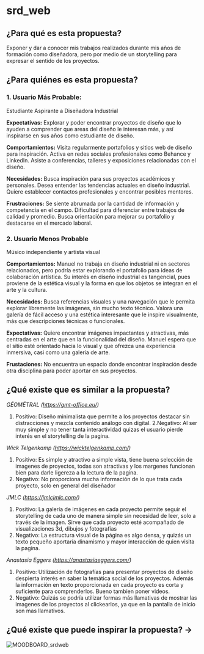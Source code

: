 # srd_web

## ¿Para qué es esta propuesta? 
Exponer y dar a conocer mis trabajos realizados durante mis años de formación como diseñadora, pero por medio de un storytelling para expresar el sentido de los proyectos. 

## ¿Para quiénes es esta propuesta?

### 1. Usuario Más Probable: 
Estudiante Aspirante a Diseñadora Industrial

**Expectativas:** 
Explorar y poder encontrar proyectos de diseño que lo ayuden a comprender que areas del diseño le interesan más, y así inspirarse en sus años como estudiante de diseño.
  
**Comportamientos:**
Visita regularmente portafolios y sitios web de diseño para inspiración.
Activa en redes sociales profesionales como Behance y LinkedIn.
Asiste a conferencias, talleres y exposiciones relacionadas con el diseño.

**Necesidades:**
Busca inspiración para sus proyectos académicos y personales.
Desea entender las tendencias actuales en diseño industrial.
Quiere establecer contactos profesionales y encontrar posibles mentores.

**Frustraciones:**
Se siente abrumada por la cantidad de información y competencia en el campo.
Dificultad para diferenciar entre trabajos de calidad y promedio.
Busca orientación para mejorar su portafolio y destacarse en el mercado laboral.

   
### 2.  Usuario Menos Probable
Músico independiente y artista visual

**Comportamientos:**
Manuel no trabaja en diseño industrial ni en sectores relacionados, pero podría estar explorando el portafolio para ideas  de colaboración artística. Su interés en diseño industrial es tangencial, pues proviene de la estética visual y la forma en que los      objetos se integran en el arte y la cultura.
    
**Necesidades:**
Busca referencias visuales y una navegación que le permita explorar libremente las imágenes, sin mucho texto técnico. Valora una galería de fácil acceso y una estética interesante que le inspire visualmente, más que descripciones técnicas o funcionales.

**Expectativas:** Quiere encontrar imágenes impactantes y atractivas, más centradas en el arte que en la funcionalidad del diseño. Manuel espera que el sitio esté orientado hacia lo visual y que ofrezca una experiencia inmersiva, casi como una galería de arte.

**Frustaciones:** No encuentra un espacio donde encontrar inspiración desde otra disciplina para poder aportar en sus proyectos.

## ¿Qué existe que es similar a la propuesta? 

*GÉOMÉTRAL (https://gmt-office.eu/)*

1. Positivo: Diseño minimalista que permite a los proyectos destacar sin distracciones y mezcla contenido análogo con digital.
2.Negativo: Al ser muy simple y no tener tanta interactividad quizas el usuario pierde interés en el storytelling de la pagina.

*Wick Telgenkamp (https://wicktelgenkamp.com/)*

1. Positivo: Es simple y atractivo a simple vista, tiene buena selección de imagenes de proyectos, todas son atractivas y los margenes funcionan bien para darle ligereza a la lectura de la pagina.
2. Negativo: No proporciona mucha información de lo que trata cada proyecto, solo en general del diseñador

*JMLC (https://jmlcjmlc.com/)*

1. Positivo: La galería de imágenes en cada proyecto permite seguir el storytelling de cada uno de manera simple sin necesidad de leer, solo a través de la imagen. Sirve que cada proyecto esté acompañado de visualizaciones 3d, dibujos y fotografías
2. Negativo: La estructura visual de la página es algo densa, y quizás un texto pequeño aportaría dinamismo y mayor interacción de quien visita la pagina.

*Anastasia Eggers (https://anastasiaeggers.com/)*

1. Positivo: Utilización de fotografías para presentar proyectos de diseño despierta interés en saber la temática social de los proyectos. Además la información en texto proporcionada en cada proyecto es corta y suficiente para comprenderlos. Bueno tambien poner videos.
2. Negativo: Quizás se podría utilizar formas más llamativas de mostrar las imagenes de los proyectos al clickearlos, ya que en la pantalla de inicio son mas llamativos.


## ¿Qué existe que puede inspirar la propuesta? →
![MOODBOARD_srdweb](https://github.com/user-attachments/assets/281c9538-f1f6-4d7d-9873-60daa6508ae0)
